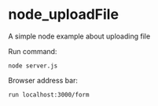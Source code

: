 # node_uploadFile
A simple node example about uploading file

Run command:

```node server.js```

Browser address bar:

```run localhost:3000/form ```